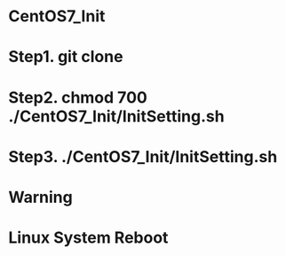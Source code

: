 # CentOS7_Init
# Step1. git clone
# Step2. chmod 700 ./CentOS7_Init/InitSetting.sh
# Step3. ./CentOS7_Init/InitSetting.sh

# Warning
# Linux System Reboot
